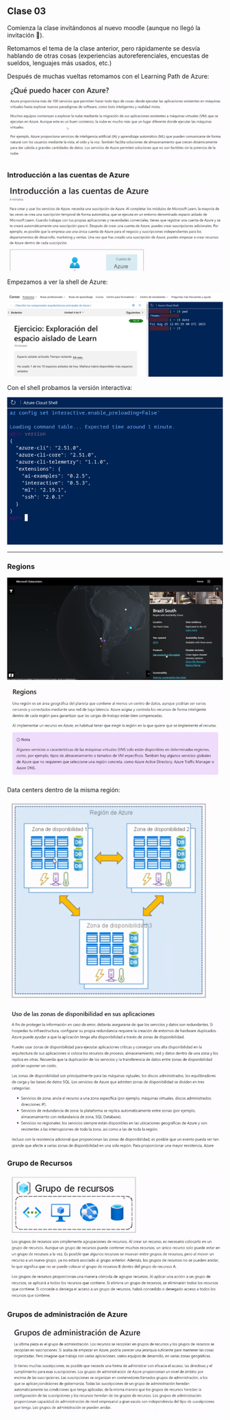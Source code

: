 ## Clase 03

Comienza la clase invitándonos al nuevo moodle (aunque no llegó la invitación 🤕).

Retomamos el tema de la clase anterior, pero rápidamente se desvía hablando de otras cosas (experiencias autoreferenciales, encuestas de sueldos, lenguajes más usados, etc.)

Después de muchas vueltas retomamos con el Learning Path de Azure:

![](./224-assets/ppt-16-nube.png)

### Introducción a las cuentas de Azure

![](./224-assets/ppt-17-nube.png)

Empezamos a ver la shell de Azure:

![](./224-assets/ppt-18-nube.png)

Con el shell probamos la versión interactiva:

![](./224-assets/ppt-19-nube.png)

---

### Regions

![](./224-assets/ppt-20-nube.png)

![](./224-assets/ppt-21-nube.png)

Data centers dentro de la misma región:

![](./224-assets/ppt-22-nube.png)

![](./224-assets/ppt-23-nube.png)

### Grupo de Recursos

![](./224-assets/ppt-24-nube.png)

### Grupos de administración de Azure

![](./224-assets/ppt-25-nube.png)

